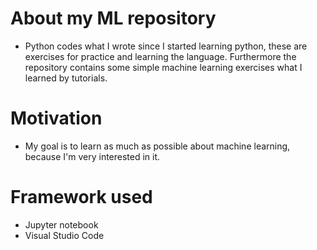# About my ML repository
* Python codes what I wrote since I started learning python, these are exercises for practice and learning the language. Furthermore the    repository contains some simple machine learning exercises what I learned by tutorials. 
# Motivation
* My goal is to learn as much as possible about machine learning, because I'm very interested in it.
# Framework used
* Jupyter notebook
* Visual Studio Code


